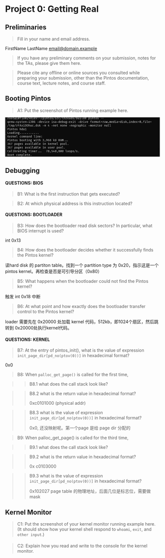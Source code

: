# Project 0: Getting Real

## Preliminaries

>Fill in your name and email address.

FirstName LastName <email@domain.example>

>If you have any preliminary comments on your submission, notes for the TAs, please give them here.



>Please cite any offline or online sources you consulted while preparing your submission, other than the Pintos documentation, course text, lecture notes, and course staff.



## Booting Pintos

>A1: Put the screenshot of Pintos running example here.

![pintos boot](./image/1.png)

## Debugging

#### QUESTIONS: BIOS 

>B1: What is the first instruction that gets executed?



>B2: At which physical address is this instruction located?




#### QUESTIONS: BOOTLOADER

>B3: How does the bootloader read disk sectors? In particular, what BIOS interrupt is used?

int 0x13


>B4: How does the bootloader decides whether it successfully finds the Pintos kernel?

读hard disk 的 partiton table。找到一个 partition type 为 0x20，指示这是一个 pintos kernel。再检查是否是可引导分区（0x80）

>B5: What happens when the bootloader could not find the Pintos kernel?


触发 int 0x18 中断

>B6: At what point and how exactly does the bootloader transfer control to the Pintos kernel?

loader 需要先在 0x20000 处加载 kernel 代码，512kb，即1024个扇区，然后跳转到 0x20000处执行kernel代码。

#### QUESTIONS: KERNEL

>B7: At the entry of pintos_init(), what is the value of expression `init_page_dir[pd_no(ptov(0))]` in hexadecimal format?

0x0

>B8: When `palloc_get_page()` is called for the first time,

>> B8.1 what does the call stack look like?
>>
>> 

>> B8.2 what is the return value in hexadecimal format?
>>
>> 0xc0101000 (physical addr)

>> B8.3 what is the value of expression `init_page_dir[pd_no(ptov(0))]` in hexadecimal format?
>>
>> 0x0, 还没映射呢。第一个page 是给 page dir 分配的



>B9: When palloc_get_page() is called for the third time,

>> B9.1 what does the call stack look like?
>>
>> 

>> B9.2 what is the return value in hexadecimal format?
>>
>> 0x c0103000

>> B9.3 what is the value of expression `init_page_dir[pd_no(ptov(0))]` in hexadecimal format?
>>
>> 0x102027 page table 的物理地址，后面几位是标志位，需要做mask



## Kernel Monitor

>C1: Put the screenshot of your kernel monitor running example here. (It should show how your kernel shell respond to `whoami`, `exit`, and `other input`.)

#### 

>C2: Explain how you read and write to the console for the kernel monitor.
